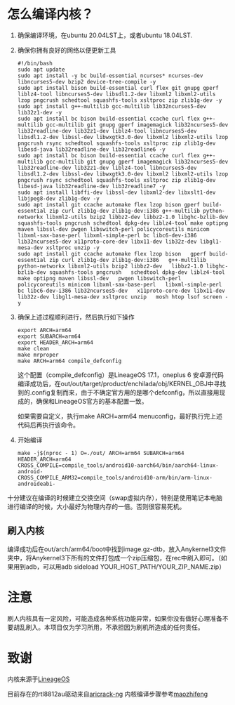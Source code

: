 # 怎么编译内核？

1. 确保编译环境，在ubuntu 20.04LST上，或者ubuntu 18.04LST.

2. 确保你拥有良好的网络以便更新工具

   ```shell
   #!/bin/bash
   sudo apt update
   sudo apt install -y bc build-essential ncurses* ncurses-dev libncurses5-dev bzip2 device-tree-compile -y
   sudo apt install bison build-essential curl flex git gnupg gperf liblz4-tool libncurses5-dev libsdl1.2-dev libxml2 libxml2-utils lzop pngcrush schedtool squashfs-tools xsltproc zip zlib1g-dev -y
   sudo apt install g++-multilib gcc-multilib lib32ncurses5-dev lib32z1-dev -y
   sudo apt install bc bison build-essential ccache curl flex g++-multilib gcc-multilib git gnupg gperf imagemagick lib32ncurses5-dev lib32readline-dev lib32z1-dev liblz4-tool libncurses5-dev libsdl1.2-dev libssl-dev libwxgtk3.0-dev libxml2 libxml2-utils lzop pngcrush rsync schedtool squashfs-tools xsltproc zip zlib1g-dev libesd-java lib32readline-dev lib32readline6 -y
   sudo apt install bc bison build-essential ccache curl flex g++-multilib gcc-multilib git gnupg gperf imagemagick lib32ncurses5-dev lib32readline-dev lib32z1-dev liblz4-tool libncurses5-dev libsdl1.2-dev libssl-dev libwxgtk3.0-dev libxml2 libxml2-utils lzop pngcrush rsync schedtool squashfs-tools xsltproc zip zlib1g-dev libesd-java lib32readline-dev lib32readline7 -y
   sudo apt install libffi-dev libssl-dev libxml2-dev libxslt1-dev libjpeg8-dev zlib1g-dev -y
   sudo apt install git ccache automake flex lzop bison gperf build-essential zip curl zlib1g-dev zlib1g-dev:i386 g++-multilib python-networkx libxml2-utils bzip2 libbz2-dev libbz2-1.0 libghc-bzlib-dev squashfs-tools pngcrush schedtool dpkg-dev liblz4-tool make optipng maven libssl-dev pwgen libswitch-perl policycoreutils minicom libxml-sax-base-perl libxml-simple-perl bc libc6-dev-i386 lib32ncurses5-dev x11proto-core-dev libx11-dev lib32z-dev libgl1-mesa-dev xsltproc unzip -y
   sudo apt install git ccache automake flex lzop bison   gperf build-essential zip curl zlib1g-dev zlib1g-dev:i386   g++-multilib python-networkx libxml2-utils bzip2 libbz2-dev   libbz2-1.0 libghc-bzlib-dev squashfs-tools pngcrush   schedtool dpkg-dev liblz4-tool make optipng maven libssl-dev   pwgen libswitch-perl policycoreutils minicom libxml-sax-base-perl   libxml-simple-perl bc libc6-dev-i386 lib32ncurses5-dev   x11proto-core-dev libx11-dev lib32z-dev libgl1-mesa-dev xsltproc unzip   mosh htop lsof screen -y
   
   ```

   

3. 确保上述过程顺利进行，然后执行如下操作

   ```shell
   export ARCH=arm64
   export SUBARCH=arm64
   export HEADER_ARCH=arm64
   make clean
   make mrproper
   make ARCH=arm64 compile_defconfig
   ```

   这个配置（compile_defconfig）是LineageOS 17.1，oneplus 6 安卓源代码编译成功后，在out/out/target/product/enchilada/obj/KERNEL_OBJ中寻找到的.config复制而来，由于不确定官方用的是哪个defconfig，所以直接用现成的，确保和LineageOS官方的基本配置一致。

   

   如果需要自定义，执行make ARCH=arm64 menuconfig，最好执行完上述代码后再执行该命令。

   

4. 开始编译

   ```shell
   make -j$(nproc - 1) O=./out/ ARCH=arm64 SUBARCH=arm64 HEADER_ARCH=arm64
   CROSS_COMPILE=compile_tools/android10-aarch64/bin/aarch64-linux-android-
   CROSS_COMPILE_ARM32=compile_tools/android10-arm/bin/arm-linux-androideabi-
   ```

   

十分建议在编译的时候建立交换空间（swap虚拟内存），特别是使用笔记本电脑进行编译的时候，大小最好为物理内存的一倍。否则很容易死机。

## 刷入内核
编译成功后在out/arch/arm64/boot中找到image.gz-dtb，放入Anykernel3文件夹中，将Anykernel3下所有的文件打包成一个zip压缩包，在rec中刷入即可。（如果用到adb，可以用adb sideload YOUR_HOST_PATH/YOUR_ZIP_NAME.zip）

# 注意

刷人内核具有一定风险，可能造成各种系统功能异常，如果你没有做好心理准备不要胡乱刷入。本项目仅为学习所用，不承担因为刷机所造成的任何责任。

# 致谢

内核来源于[LineageOS](https://github.com/LineageOS/android_kernel_oneplus_sdm845)

目前存在的rtl8812au驱动来自[aricrack-ng](https://github.com/aircrack-ng/rtl8812au)
内核编译步骤参考[maozhifeng](https://github.com/maozhifeng/clang_and_gcc_auto_make_kernel)

